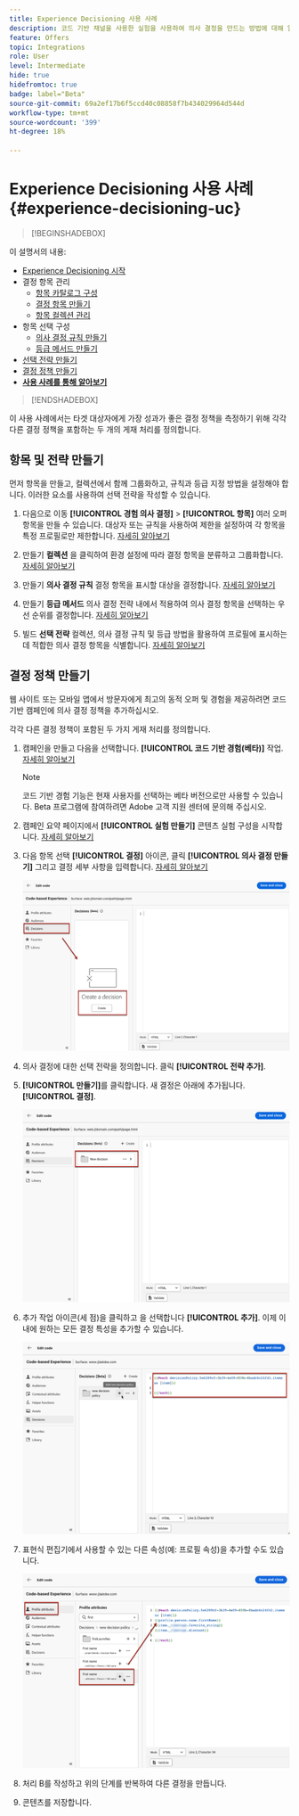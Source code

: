 ```yaml
---
title: Experience Decisioning 사용 사례
description: 코드 기반 채널을 사용한 실험을 사용하여 의사 결정을 만드는 방법에 대해 알아봅니다
feature: Offers
topic: Integrations
role: User
level: Intermediate
hide: true
hidefromtoc: true
badge: label="Beta"
source-git-commit: 69a2ef17b6f5ccd40c08858f7b434029964d544d
workflow-type: tm+mt
source-wordcount: '399'
ht-degree: 18%

---
```


# Experience Decisioning 사용 사례 {#experience-decisioning-uc}

>[!BEGINSHADEBOX]

이 설명서의 내용:

* [Experience Decisioning 시작](gs-experience-decisioning.md)
* 결정 항목 관리
   * [항목 카탈로그 구성](catalogs.md)
   * [결정 항목 만들기](items.md)
   * [항목 컬렉션 관리](collections.md)
* 항목 선택 구성
   * [의사 결정 규칙 만들기](rules.md)
   * [등급 메서드 만들기](ranking.md)
* [선택 전략 만들기](selection-strategies.md)
* [결정 정책 만들기](create-decision.md)
* **[사용 사례를 통해 알아보기](experience-decisioning-uc.md)**

>[!ENDSHADEBOX]

이 사용 사례에서는 타겟 대상자에게 가장 성과가 좋은 결정 정책을 측정하기 위해 각각 다른 결정 정책을 포함하는 두 개의 게재 처리를 정의합니다.

## 항목 및 전략 만들기

먼저 항목을 만들고, 컬렉션에서 함께 그룹화하고, 규칙과 등급 지정 방법을 설정해야 합니다. 이러한 요소를 사용하여 선택 전략을 작성할 수 있습니다.

1. 다음으로 이동 **[!UICONTROL 경험 의사 결정]** > **[!UICONTROL 항목]** 여러 오퍼 항목을 만들 수 있습니다. 대상자 또는 규칙을 사용하여 제한을 설정하여 각 항목을 특정 프로필로만 제한합니다. [자세히 알아보기](items.md)

   <!--
   1. From the items list, click the **[!UICONTROL Edit schema]** button  and edit the custom attributes if needed. [Learn how to work with catalogs](catalogs.md)-->

1. 만들기 **컬렉션** 을 클릭하여 환경 설정에 따라 결정 항목을 분류하고 그룹화합니다. [자세히 알아보기](collections.md)

1. 만들기 **의사 결정 규칙** 결정 항목을 표시할 대상을 결정합니다. [자세히 알아보기](rules.md)

1. 만들기 **등급 메서드** 의사 결정 전략 내에서 적용하여 의사 결정 항목을 선택하는 우선 순위를 결정합니다. [자세히 알아보기](ranking.md)

1. 빌드 **선택 전략** 컬렉션, 의사 결정 규칙 및 등급 방법을 활용하여 프로필에 표시하는 데 적합한 의사 결정 항목을 식별합니다. [자세히 알아보기](selection-strategies.md)

## 결정 정책 만들기

웹 사이트 또는 모바일 앱에서 방문자에게 최고의 동적 오퍼 및 경험을 제공하려면 코드 기반 캠페인에 의사 결정 정책을 추가하십시오.

각각 다른 결정 정책이 포함된 두 가지 게재 처리를 정의합니다.

1. 캠페인을 만들고 다음을 선택합니다. **[!UICONTROL 코드 기반 경험(베타)]** 작업. [자세히 알아보기](../code-based/create-code-based.md)

   >[!NOTE]
   >
   >코드 기반 경험 기능은 현재 사용자를 선택하는 베타 버전으로만 사용할 수 있습니다. Beta 프로그램에 참여하려면 Adobe 고객 지원 센터에 문의해 주십시오.

1. 캠페인 요약 페이지에서 **[!UICONTROL 실험 만들기]** 콘텐츠 실험 구성을 시작합니다. [자세히 알아보기](../campaigns/content-experiment.md)

1. 다음 항목 선택 **[!UICONTROL 결정]** 아이콘, 클릭 **[!UICONTROL 의사 결정 만들기]** 그리고 결정 세부 사항을 입력합니다. [자세히 알아보기](create-decision.md)

   ![](assets/decision-code-based-create.png)

1. 의사 결정에 대한 선택 전략을 정의합니다. 클릭 **[!UICONTROL 전략 추가]**.

1. **[!UICONTROL 만들기]**&#x200B;를 클릭합니다. 새 결정은 아래에 추가됩니다. **[!UICONTROL 결정]**.

   ![](assets/decision-code-based-decision-added.png)

1. 추가 작업 아이콘(세 점)을 클릭하고 을 선택합니다 **[!UICONTROL 추가]**. 이제 이 내에 원하는 모든 결정 특성을 추가할 수 있습니다.

   ![](assets/decision-code-based-add-decision.png)

1. 표현식 편집기에서 사용할 수 있는 다른 속성(예: 프로필 속성)을 추가할 수도 있습니다.

   ![](assets/decision-code-based-decision-profile-attribute.png)

1. 처리 B를 작성하고 위의 단계를 반복하여 다른 결정을 만듭니다.

1. 콘텐츠를 저장합니다.


